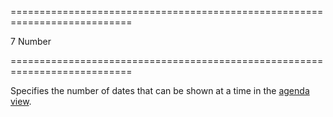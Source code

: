 ===========================================================================
<!--default-->7<!--/default-->
<!--type-->Number<!--/type-->
===========================================================================

<!--shortDescription-->
Specifies the number of dates that can be shown at a time in the [agenda view](/Documentation/Guide/Widgets/Scheduler/Views/View_Types/#Agenda_View).
<!--/shortDescription-->

<!--fullDescription-->

<!--/fullDescription-->
